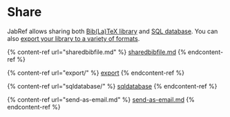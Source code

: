 # Share

JabRef allows sharing both [Bib(La)TeX library](sharedbibfile.md) and [SQL database](sqldatabase/). You can also [export your library to a variety of formats](export/).

{% content-ref url="sharedbibfile.md" %}
[sharedbibfile.md](sharedbibfile.md)
{% endcontent-ref %}

{% content-ref url="export/" %}
[export](export/)
{% endcontent-ref %}

{% content-ref url="sqldatabase/" %}
[sqldatabase](sqldatabase/)
{% endcontent-ref %}

{% content-ref url="send-as-email.md" %}
[send-as-email.md](send-as-email.md)
{% endcontent-ref %}
